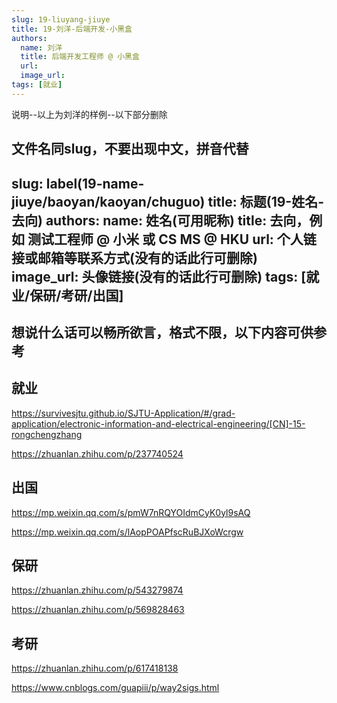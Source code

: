 ```yaml
---
slug: 19-liuyang-jiuye
title: 19-刘洋-后端开发-小黑盒
authors:
  name: 刘洋
  title: 后端开发工程师 @ 小黑盒
  url: 
  image_url: 
tags: [就业]
---
```



说明--以上为刘洋的样例--以下部分删除

文件名同slug，不要出现中文，拼音代替
---
slug: label(19-name-jiuye/baoyan/kaoyan/chuguo)
title: 标题(19-姓名-去向)
authors:
  name: 姓名(可用昵称)
  title: 去向，例如 测试工程师 @ 小米  或  CS MS @ HKU
  url: 个人链接或邮箱等联系方式(没有的话此行可删除)
  image_url: 头像链接(没有的话此行可删除)
tags: [就业/保研/考研/出国]
---


## **想说什么话可以畅所欲言，格式不限，以下内容可供参考**


## 就业

https://survivesjtu.github.io/SJTU-Application/#/grad-application/electronic-information-and-electrical-engineering/[CN]-15-rongchengzhang

https://zhuanlan.zhihu.com/p/237740524

## 出国

https://mp.weixin.qq.com/s/pmW7nRQYOIdmCyK0yl9sAQ

https://mp.weixin.qq.com/s/lAopPOAPfscRuBJXoWcrgw

## 保研

https://zhuanlan.zhihu.com/p/543279874

https://zhuanlan.zhihu.com/p/569828463

## 考研

https://zhuanlan.zhihu.com/p/617418138

https://www.cnblogs.com/guapiii/p/way2sigs.html

